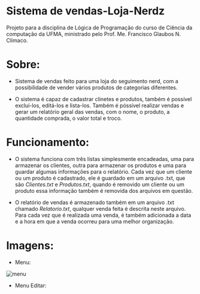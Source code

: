 # Sistema de vendas-Loja-Nerdz
Projeto para a disciplina de Lógica de Programação do curso de Ciência da computação da UFMA, ministrado pelo Prof. Me. Francisco Glaubos N. Clímaco.

# Sobre:
* Sistema de vendas feito para uma loja do seguimento nerd, com a possibilidade de vender vários produtos de categorias diferentes. 

* O sistema é capaz de cadastrar clinetes e produtos, também é possível excluí-los, editá-los e lista-los. Também é póssível realizar vendas e gerar um relatório geral das vendas, com o nome, o produto, a quantidade comprada, o valor total e troco.

# Funcionamento:
* O sistema funciona com três listas simplesmente encadeadas, uma para armazenar os clientes, outra para armazenar os produtos e uma para guardar algumas informações para o relatório. Cada vez que um cliente ou um produto é cadastrado, ele é guardado em um arquivo .txt, que são *Clientes.txt* e *Produtos.txt*, quando é removido um cliente ou um produto essa informação também é removida dos arquivos em questão.

* O relatório de vendas é armazenado também em um arquivo .txt chamado *Relatorio.txt*, qualquer venda feita é descrita neste arquivo. Para cada vez que é realizada uma venda, é também adicionada a data e a hora em que a venda ocorreu para uma melhor organização.


# Imagens:
* Menu:

![menu](https://user-images.githubusercontent.com/39394109/49773376-9ef3ae80-fccf-11e8-8366-81315f047f66.jpg)

* Menu Editar:



